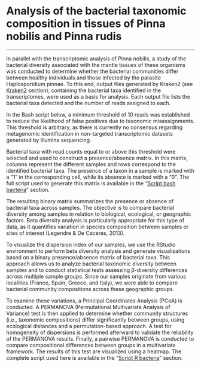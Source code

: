 # Analysis of the bacterial taxonomic composition in tissues of Pinna nobilis and Pinna rudis
----------------------------------------------------------------------------------------------

In parallel with the transcriptomic analysis of Pinna nobilis, a study of the bacterial diversity associated with the mantle tissues of these organisms was conducted to determine whether the bacterial communities differ between healthy individuals and those infected by the parasite Haplosporidium pinnae. To this end, output files generated by Kraken2 (see [Kraken2](./Kraken_2.md#Kraken2) section), containing the bacterial taxa identified in the transcriptomes, were used as a basis for analysis. Each output file lists the bacterial taxa detected and the number of reads assigned to each.

In the Bash script below, a minimum threshold of 10 reads was established to reduce the likelihood of false positives due to taxonomic misassignments. This threshold is arbitrary, as there is currently no consensus regarding metagenomic identification in non-targeted transcriptomic datasets generated by Illumina sequencing.

Bacterial taxa with read counts equal to or above this threshold were selected and used to construct a presence/absence matrix. In this matrix, columns represent the different samples and rows correspond to the identified bacterial taxa. The presence of a taxon in a sample is marked with a “1” in the corresponding cell, while its absence is marked with a “0”. The full script used to generate this matrix is available in the “[Script bash bacteria](./Script_bash_bacteria.sh)” section.

The resulting binary matrix summarizes the presence or absence of bacterial taxa across samples. The objective is to compare bacterial diversity among samples in relation to biological, ecological, or geographic factors. Beta diversity analysis is particularly appropriate for this type of data, as it quantifies variation in species composition between samples or sites of interest (Legendre & De Cáceres, 2013).

To visualize the dispersion index of our samples, we use the RStudio environment to perform beta diversity analysis and generate visualizations based on a binary presence/absence matrix of bacterial taxa. This approach allows us to analyze bacterial taxonomic diversity between samples and to conduct statistical tests assessing β-diversity differences across multiple sample groups. Since our samples originate from various localities (France, Spain, Greece, and Italy), we were able to compare bacterial community compositions across these geographic groups.

To examine these variations, a Principal Coordinates Analysis (PCoA) is conducted. A PERMANOVA (Permutational Multivariate Analysis of Variance) test is then applied to determine whether community structures (i.e., taxonomic compositions) differ significantly between groups, using ecological distances and a permutation-based approach. A test for homogeneity of dispersions is performed afterward to validate the reliability of the PERMANOVA results. Finally, a pairwise PERMANOVA is conducted to compare compositional differences between groups in a multivariate framework. The results of this test are visualized using a heatmap. The complete script used here is available in the “[Script R bacteria](./script_R_bacteria.R)” section.
